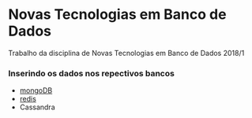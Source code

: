 # Novas Tecnologias em Banco de Dados
Trabalho da disciplina de Novas Tecnologias em Banco de Dados 2018/1

### Inserindo os dados nos repectivos bancos
* [mongoDB](https://zaiste.net/importing_json_into_mongodb/)
* [redis](https://redis.io/topics/mass-insert)
* Cassandra
